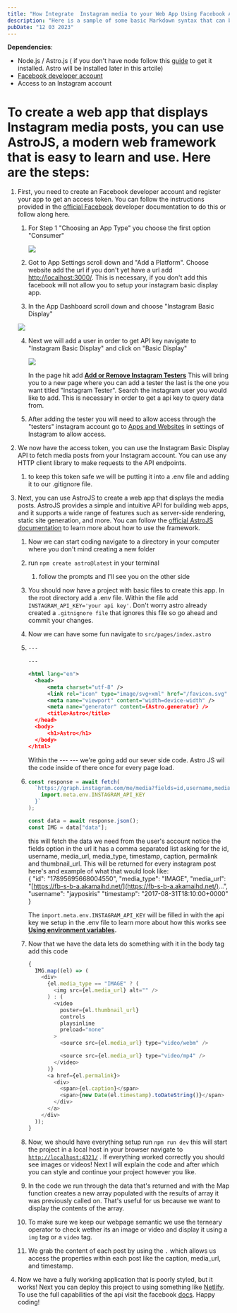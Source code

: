 ```yaml
---
title: "How Integrate  Instagram media to your Web App Using Facebook API & JS"
description: "Here is a sample of some basic Markdown syntax that can be used when writing Markdown content in Astro."
pubDate: "12 03 2023"
---
```


**Dependencies**:

- Node.js / Astro.js ( if you don't have node follow this [guide](https://www.freecodecamp.org/news/node-version-manager-nvm-install-guide/) to get it installed. Astro will be installed later in this artcile)
- [Facebook developer account](https://developers.facebook.com/)
- Access to an Instagram account

# To create a web app that displays Instagram media posts, you can use **AstroJS**, a modern web framework that is easy to learn and use. Here are the steps:

1. First, you need to create an Facebook developer account and register your app to get an access token. You can follow the instructions provided in the [official Facebook](https://developers.facebook.com/docs/development/create-an-app) developer documentation to do this or follow along here.

   1. For Step 1 "Choosing an App Type" you choose the first option "Consumer"

      <img src= "https://cdn.hashnode.com/res/hashnode/image/upload/v1701622115235/5e8d29fc-780b-4757-8d6b-55a06bc4dad1.png" align="center"/>

   2. Got to App Settings scroll down and "Add a Platform". Choose website add the url if you don't yet have a url add [http://localhost:3000/](http://localhost:3000/). This is necessary, if you don't add this facebook will not allow you to setup your instagram basic display app.
   3. In the App Dashboard scroll down and choose "Instagram Basic Display"

     <img src="https://cdn.hashnode.com/res/hashnode/image/upload/v1701622498665/4e78c1d2-fa6d-4d86-a7db-0b6a20da54a0.png" align="center"/>

   4. Next we will add a user in order to get API key navigate to "Instagram Basic Display" and click on "Basic Display"

      <img src="https://cdn.hashnode.com/res/hashnode/image/upload/v1701622865518/5578a68c-d5d0-455d-ac75-544d11104b12.png" align="center" />

      In the page hit add [**Add or Remove Instagram Testers**](https://developers.facebook.com/apps/190646347460845/roles/roles/) This will bring you to a new page where you can add a tester the last is the one you want titled "Instagram Tester". Search the instagram user you would like to add. This is necessary in order to get a api key to query data from.

   5. After adding the tester you will need to allow access through the "testers" instagram account go to [Apps and Websites](https://www.instagram.com/accounts/manage_access/?fbclid=IwAR0yrTmMTN-ao3yS5UOX8SukiTbjtsF9wQhvzVOUTwC4UvpsTn93N2fN1L4) in settings of Instagram to allow access.

2. We now have the access token, you can use the Instagram Basic Display API to fetch media posts from your Instagram account. You can use any HTTP client library to make requests to the API endpoints.

   1. to keep this token safe we will be putting it into a .env file and adding it to our .gitignore file.

3. Next, you can use AstroJS to create a web app that displays the media posts. AstroJS provides a simple and intuitive API for building web apps, and it supports a wide range of features such as server-side rendering, static site generation, and more. You can follow the [official AstroJS documentation](https://docs.astro.build/en/getting-started/) to learn more about how to use the framework.

   1. Now we can start coding navigate to a directory in your computer where you don't mind creating a new folder
   2. run `npm create astro@latest` in your terminal

      1. follow the prompts and I'll see you on the other side

   3. You should now have a project with basic files to create this app. In the root directory add a .env file. Within the file add `INSTAGRAM_API_KEY='your api key'`. Don't worry astro already created a `.gitnignore file` that ignores this file so go ahead and commit your changes.
   4. Now we can have some fun navigate to `src/pages/index.astro`
   5. ```xml
      ---

      ---

      <html lang="en">
      	<head>
      		<meta charset="utf-8" />
      		<link rel="icon" type="image/svg+xml" href="/favicon.svg" />
      		<meta name="viewport" content="width=device-width" />
      		<meta name="generator" content={Astro.generator} />
      		<title>Astro</title>
      	</head>
      	<body>
      		<h1>Astro</h1>
      	</body>
      </html>
      ```

      Within the --- --- we're going add our sever side code. Astro JS wil the code inside of there once for every page load.

   6. ```javascript
      const response = await fetch(
        `https://graph.instagram.com/me/media?fields=id,username,media_url,media_type,timestamp,caption,permalink,thumbnail_url&access_token=${
          import.meta.env.INSTAGRAM_API_KEY
        }`
      );

      const data = await response.json();
      const IMG = data["data"];
      ```

      this will fetch the data we need from the user's account notice the fields option in the url it has a comma separated list asking for the id, username, media_url, media_type, timestamp, caption, permalink and thumbnail_url. This will be returned for every instagram post here's and example of what that would look like:  
      { "id": "17895695668004550", "media_type": "IMAGE", "media_url": "[https://fb-s-b-a.akamaihd.net/](https://fb-s-b-a.akamaihd.net/)...", "username": "jayposiris" "timestamp": "2017-08-31T18:10:00+0000" }

      The `import.meta.env.INSTAGRAM_API_KEY` will be filled in with the api key we setup in the .env file to learn more about how this works see [**Using environment variables**](https://docs.astro.build/en/guides/environment-variables/)**.**

   7. Now that we have the data lets do something with it in the body tag add this code

      ```javascript
      {
        IMG.map((el) => (
          <div>
            {el.media_type == "IMAGE" ? (
              <img src={el.media_url} alt="" />
            ) : (
              <video
                poster={el.thumbnail_url}
                controls
                playsinline
                preload="none"
              >
                <source src={el.media_url} type="video/webm" />

                <source src={el.media_url} type="video/mp4" />
              </video>
            )}
            <a href={el.permalink}>
              <div>
                <span>{el.caption}</span>
                <span>{new Date(el.timestamp).toDateString()}</span>
              </div>
            </a>
          </div>
        ));
      }
      ```

   8. Now, we should have everything setup run `npm run dev` this will start the project in a local host in your browser navigate to [`http://localhost:4321/`](http://localhost:4321/) . If everything worked correctly you should see images or videos! Next I will explain the code and after which you can style and continue your project however you like.
   9. In the code we run through the data that's returned and with the Map function creates a new array populated with the results of array it was previously called on. That's useful for us because we want to display the contents of the array.
   10. To make sure we keep our webpage semantic we use the terneary operator to check wether its an image or video and display it using a `img` tag or a `video` tag.
   11. We grab the content of each post by using the `.` which allows us access the properties within each post like the caption, media_url, and timestamp.

4. Now we have a fully working application that is poorly styled, but it works! Next you can deploy this project to using something like [Netlify](https://www.netlify.com/). To use the full capabilities of the api visit the facebook [docs](https://developers.facebook.com/docs/instagram-basic-display-api). Happy coding!
